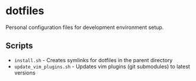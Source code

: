 # dotfiles

Personal configuration files for development environment setup.

## Scripts

- `install.sh` - Creates symlinks for dotfiles in the parent directory
- `update_vim_plugins.sh` - Updates vim plugins (git submodules) to latest versions